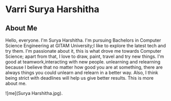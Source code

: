 # Varri Surya Harshitha

## About Me
Hello, everyone. I'm Surya Harshitha. I'm pursuing Bachelors in Computer Science Engineering at GITAM University;I like to explore the latest tech and try them. I'm passionate about it, this is what drove me towards Computer Science; apart from that, I love to draw, paint, travel and try new things. I'm good at teamwork,interacting with new people. unlearning and relearning because I believe that no matter how good you are at something, there are always things you could unlearn and relearn in a better way. Also, I think being strict with deadlines will help us give better results. This is more about me.

![me](Surya Harshitha.jpg).